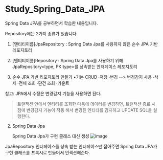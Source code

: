 # Study_Spring_Data_JPA
Spring Data JPA를 공부하면서 학습한 내용입니다.

Repository에는 2가지 종류가 있습니다.
1. [엔티티이름]JpaRepository : Spring Data Jpa를 사용하지 않은 순수 JPA 기반 레포지토리
2. [엔티티이름]Repository : Spring Data Jpa를 사용하기 위해 JpaRepository<type, PK type>를 상속받는 인터페이스 레포지토리

1. 순수 JPA 기반 리포지토리 만들기
•기본 CRUD
  ∙저장
  ∙변경 --> 변경감지 사용
  ∙삭제
  ∙전체 조회
  ∙단건 조회
  ∙카운트
  
참고: JPA에서 수정은 변경감지 기능을 사용하면 된다.
> 트랜잭션 안에서 엔티티를 조회한 다음에 데이터를 변경하면, 트랜잭션 종료 시점에 변경감지 기능이 작동
해서 변경된 엔티티를 감지하고 UPDATE SQL을 실행한다.

2. Spring Data Jpa
   
   Spring Data Jpa가 구현 클래스 대신 생성
   ![image](https://github.com/ShinMinOh/Study_Spring_Data_JPA/assets/74702677/b967b6e7-8f1f-434b-95eb-5b0527be90c3)
   
  JpaRepository 인터페이스를 상속 받는 인터페이스만 잡아주면 Spring Data JPA가 구현 클래스를 프록시로 만들어서 인젝션해준다.

